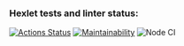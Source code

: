 ### Hexlet tests and linter status:
[![Actions Status](https://github.com/Latanarie/frontend-project-lvl1/workflows/hexlet-check/badge.svg)](https://github.com/Latanarie/frontend-project-lvl1/actions)
[![Maintainability](https://api.codeclimate.com/v1/badges/a99a88d28ad37a79dbf6/maintainability)](https://codeclimate.com/github/codeclimate/codeclimate/maintainability)
![Node CI](https://github.com/Latanarie/frontend-project-lvl1/actions/workflows/github-actions-demo.yml/badge.svg)